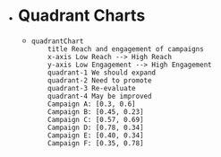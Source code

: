 - # Quadrant Charts
	- ```mermaid
	  quadrantChart
	      title Reach and engagement of campaigns
	      x-axis Low Reach --> High Reach
	      y-axis Low Engagement --> High Engagement
	      quadrant-1 We should expand
	      quadrant-2 Need to promote
	      quadrant-3 Re-evaluate
	      quadrant-4 May be improved
	      Campaign A: [0.3, 0.6]
	      Campaign B: [0.45, 0.23]
	      Campaign C: [0.57, 0.69]
	      Campaign D: [0.78, 0.34]
	      Campaign E: [0.40, 0.34]
	      Campaign F: [0.35, 0.78]
	  ```